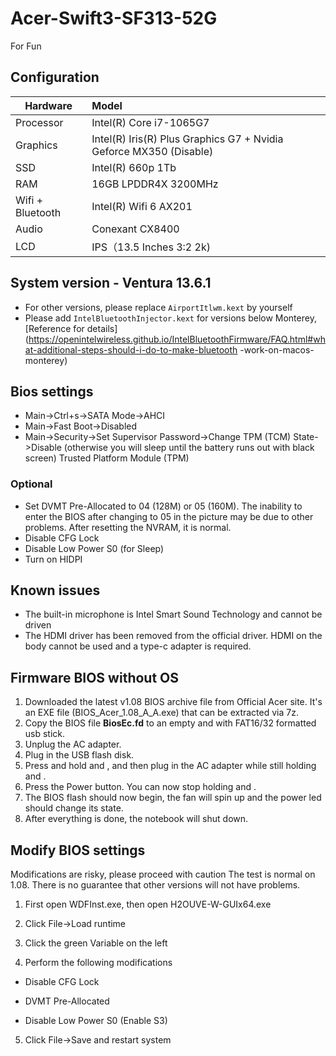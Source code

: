 # Acer-Swift3-SF313-52G
For Fun  
## Configuration  
Hardware  | Model
---  | :--
Processor | Intel(R) Core i7-1065G7
Graphics | Intel(R) Iris(R) Plus Graphics G7 + Nvidia Geforce MX350 (Disable)
SSD |	Intel(R) 660p 1Tb 
RAM |	16GB LPDDR4X 3200MHz
Wifi + Bluetooth | Intel(R) Wifi 6 AX201 
Audio  |	Conexant CX8400
LCD | IPS（13.5 Inches 3:2 2k)
## System version - Ventura 13.6.1
- For other versions, please replace `AirportItlwm.kext` by yourself
- Please add `IntelBluetoothInjector.kext` for versions below Monterey, [Reference for details](https://openintelwireless.github.io/IntelBluetoothFirmware/FAQ.html#what-additional-steps-should-i-do-to-make-bluetooth -work-on-macos-monterey)
## Bios settings
* Main->Ctrl+s->SATA Mode->AHCI
* Main->Fast Boot->Disabled
* Main->Security->Set Supervisor Password->Change TPM (TCM) State->Disable (otherwise you will sleep until the battery runs out with black screen) Trusted Platform Module (TPM)
### Optional
- Set DVMT Pre-Allocated to 04 (128M) or 05 (160M). The inability to enter the BIOS after changing to 05 in the picture may be due to other problems. After resetting the NVRAM, it is normal.
- Disable CFG Lock
- Disable Low Power S0 (for Sleep)
- Turn on HIDPI
## Known issues
- The built-in microphone is Intel Smart Sound Technology and cannot be driven
- The HDMI driver has been removed from the official driver. HDMI on the body cannot be used and a type-c adapter is required.

## Firmware BIOS without OS
1. Downloaded the latest v1.08 BIOS archive file from Official Acer site. It's an EXE file (BIOS_Acer_1.08_A_A.exe) that can be extracted via 7z. 
2. Copy the BIOS file __BiosEc.fd__ to an empty and with FAT16/32 formatted usb stick.
2. Unplug the AC adapter.
3. Plug in the USB flash disk.
4. Press and hold <Fn> and <Esc>, and then plug in the AC adapter while still holding <Fn> and <Esc>.
5. Press the Power button. You can now stop holding <Fn> and <Esc>.
6. The BIOS flash should now begin, the fan will spin up and the power led should change its state.
7. After everything is done, the notebook will shut down.

## Modify BIOS settings
Modifications are risky, please proceed with caution
The test is normal on 1.08. There is no guarantee that other versions will not have problems.
1. First open WDFInst.exe, then open H2OUVE-W-GUIx64.exe

2. Click File->Load runtime

3. Click the green Variable on the left

4. Perform the following modifications
* Disable CFG Lock

* DVMT Pre-Allocated

* Disable Low Power S0 (Enable S3)

5. Click File->Save and restart system
  
